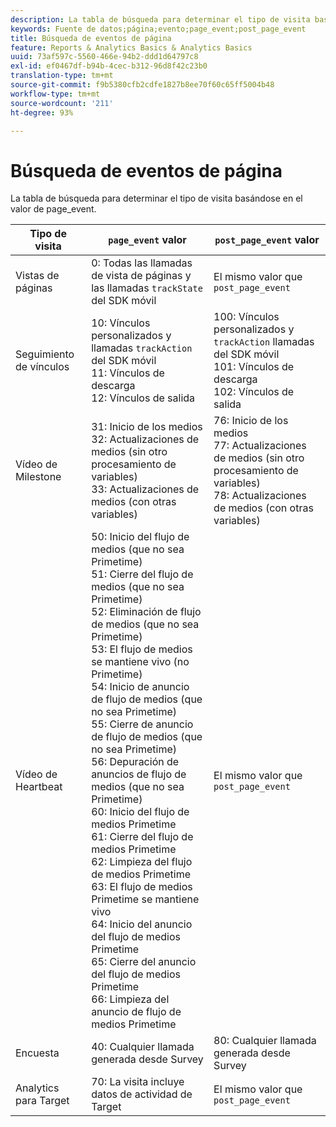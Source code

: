 ```yaml
---
description: La tabla de búsqueda para determinar el tipo de visita basándose en el valor de page_event.
keywords: Fuente de datos;página;evento;page_event;post_page_event
title: Búsqueda de eventos de página
feature: Reports & Analytics Basics & Analytics Basics
uuid: 73af597c-5560-466e-94b2-ddd1d64797c8
exl-id: ef0467df-b94b-4cec-b312-96d8f42c23b0
translation-type: tm+mt
source-git-commit: f9b5380cfb2cdfe1827b8ee70f60c65ff5004b48
workflow-type: tm+mt
source-wordcount: '211'
ht-degree: 93%

---
```


# Búsqueda de eventos de página

La tabla de búsqueda para determinar el tipo de visita basándose en el valor de page_event.

| Tipo de visita | `page_event` valor | `post_page_event` valor |
| --- | --- | --- |
| Vistas de páginas | 0: Todas las llamadas de vista de páginas y las llamadas `trackState` del SDK móvil | El mismo valor que `post_page_event` |
| Seguimiento de vínculos | 10: Vínculos personalizados y llamadas `trackAction` del SDK móvil<br>11: Vínculos de descarga<br>12: Vínculos de salida | 100: Vínculos personalizados y `trackAction` llamadas del SDK móvil<br>101: Vínculos de descarga <br>102: Vínculos de salida |
| Vídeo de Milestone | 31: Inicio de los medios<br>32: Actualizaciones de medios (sin otro procesamiento de variables)<br>33: Actualizaciones de medios (con otras variables) | 76: Inicio de los medios<br>77: Actualizaciones de medios (sin otro procesamiento de variables)<br>78: Actualizaciones de medios (con otras variables) |
| Vídeo de Heartbeat | 50: Inicio del flujo de medios (que no sea Primetime)<br>51: Cierre del flujo de medios (que no sea Primetime)<br>52: Eliminación de flujo de medios (que no sea Primetime)<br>53: El flujo de medios se mantiene vivo (no Primetime)<br>54: Inicio de anuncio de flujo de medios (que no sea Primetime)<br>55: Cierre de anuncio de flujo de medios (que no sea Primetime)<br>56: Depuración de anuncios de flujo de medios (que no sea Primetime)<br>60: Inicio del flujo de medios Primetime<br>61: Cierre del flujo de medios Primetime<br>62: Limpieza del flujo de medios Primetime<br>63: El flujo de medios Primetime se mantiene vivo<br>64: Inicio del anuncio del flujo de medios Primetime<br>65: Cierre del anuncio del flujo de medios Primetime<br>66: Limpieza del anuncio de flujo de medios Primetime | El mismo valor que `post_page_event` |
| Encuesta | 40: Cualquier llamada generada desde Survey | 80: Cualquier llamada generada desde Survey |
| Analytics para Target | 70: La visita incluye datos de actividad de Target | El mismo valor que `post_page_event` |
